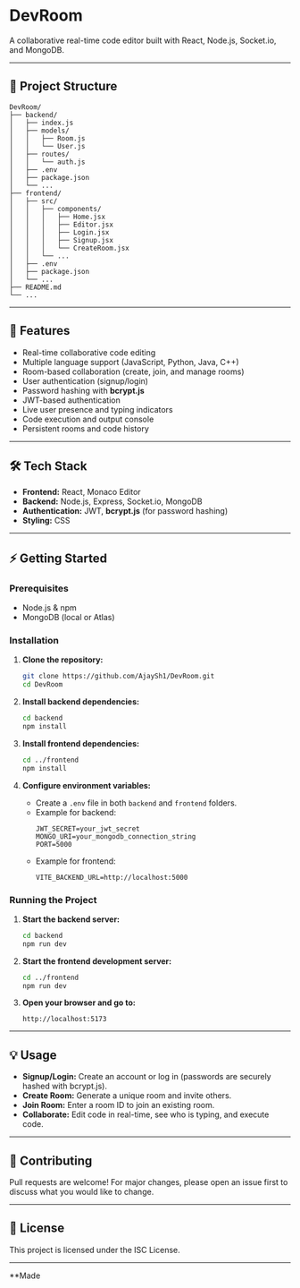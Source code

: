 # DevRoom

A collaborative real-time code editor built with React, Node.js, Socket.io, and MongoDB.

---

## 📁 Project Structure

```
DevRoom/
├── backend/
│   ├── index.js
│   ├── models/
│   │   ├── Room.js
│   │   └── User.js
│   ├── routes/
│   │   └── auth.js
│   ├── .env
│   ├── package.json
│   └── ...
├── frontend/
│   ├── src/
│   │   ├── components/
│   │   │   ├── Home.jsx
│   │   │   ├── Editor.jsx
│   │   │   ├── Login.jsx
│   │   │   ├── Signup.jsx
│   │   │   └── CreateRoom.jsx
│   │   └── ...
│   ├── .env
│   ├── package.json
│   └── ...
├── README.md
└── ...
```

---

## 🚀 Features

- Real-time collaborative code editing
- Multiple language support (JavaScript, Python, Java, C++)
- Room-based collaboration (create, join, and manage rooms)
- User authentication (signup/login)
- Password hashing with **bcrypt.js**
- JWT-based authentication
- Live user presence and typing indicators
- Code execution and output console
- Persistent rooms and code history

---

## 🛠️ Tech Stack

- **Frontend:** React, Monaco Editor
- **Backend:** Node.js, Express, Socket.io, MongoDB
- **Authentication:** JWT, **bcrypt.js** (for password hashing)
- **Styling:** CSS

---

## ⚡ Getting Started

### Prerequisites

- Node.js & npm
- MongoDB (local or Atlas)

### Installation

1. **Clone the repository:**
   ```sh
   git clone https://github.com/AjaySh1/DevRoom.git
   cd DevRoom
   ```

2. **Install backend dependencies:**
   ```sh
   cd backend
   npm install
   ```

3. **Install frontend dependencies:**
   ```sh
   cd ../frontend
   npm install
   ```

4. **Configure environment variables:**

   - Create a `.env` file in both `backend` and `frontend` folders.
   - Example for backend:
     ```
     JWT_SECRET=your_jwt_secret
     MONGO_URI=your_mongodb_connection_string
     PORT=5000
     ```
   - Example for frontend:
     ```
     VITE_BACKEND_URL=http://localhost:5000
     ```

### Running the Project

1. **Start the backend server:**
   ```sh
   cd backend
   npm run dev
   ```

2. **Start the frontend development server:**
   ```sh
   cd ../frontend
   npm run dev
   ```

3. **Open your browser and go to:**
   ```
   http://localhost:5173
   ```

---

## 💡 Usage

- **Signup/Login:** Create an account or log in (passwords are securely hashed with bcrypt.js).
- **Create Room:** Generate a unique room and invite others.
- **Join Room:** Enter a room ID to join an existing room.
- **Collaborate:** Edit code in real-time, see who is typing, and execute code.

---

## 🤝 Contributing

Pull requests are welcome! For major changes, please open an issue first to discuss what you would like to change.

---

## 📄 License

This project is licensed under the ISC License.

---

**Made
